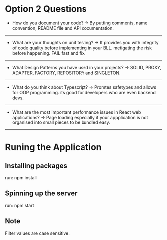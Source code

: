 # Option 2 Questions
- How do you document your code?
-> By putting comments, name convention, README file and API documentation.
-----
- What are your thoughts on unit testing?
-> It provides you with integrity of code quality before implementing in your BLL. metigating the risk before happening. FAIL fast and fix.
-----
- What Design Patterns you have used in your projects?
-> SOLID, PROXY, ADAPTER, FACTORY, REPOSITORY and SINGLETON.
-----
- What do you think about Typescript?
-> Promtes safetypes and allows for OOP programming. its good for developers who are even backend devs.
-----
- What are the most important performance issues in React web applications?
-> Page loading especially if your appplication is not organised into small pieces to be bundled easy.
-----


# Runing the Application

## Installing packages
run: npm install

## Spinning up the server 
run: npm start

## Note
Filter values are case sensitive.
